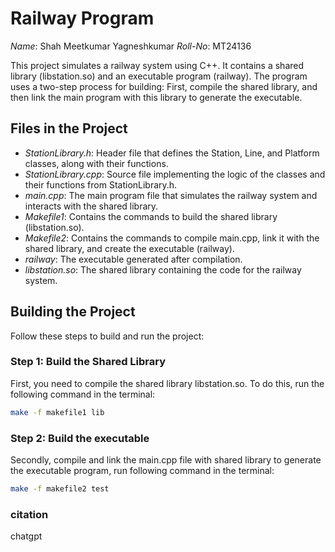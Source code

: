 # Railway Program

*Name*: Shah Meetkumar Yagneshkumar
*Roll-No*: MT24136

This project simulates a railway system using C++. It contains a shared library (libstation.so) and an executable program (railway). The program uses a two-step process for building: First, compile the shared library, and then link the main program with this library to generate the executable.

## Files in the Project

- *StationLibrary.h*: Header file that defines the Station, Line, and Platform classes, along with their functions.
- *StationLibrary.cpp*: Source file implementing the logic of the classes and their functions from StationLibrary.h.
- *main.cpp*: The main program file that simulates the railway system and interacts with the shared library.
- *Makefile1*: Contains the commands to build the shared library (libstation.so).
- *Makefile2*: Contains the commands to compile main.cpp, link it with the shared library, and create the executable (railway).
- *railway*: The executable generated after compilation.
- *libstation.so*: The shared library containing the code for the railway system.

## Building the Project

Follow these steps to build and run the project:

### Step 1: Build the Shared Library

First, you need to compile the shared library libstation.so. To do this, run the following command in the terminal:

```bash
make -f makefile1 lib 
```

### Step 2: Build the executable
Secondly, compile and link the main.cpp file with shared library to generate the executable program, run following command in the terminal:

```bash
make -f makefile2 test
```

### citation
chatgpt
